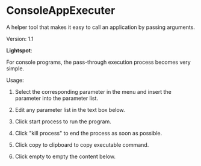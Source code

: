 # ConsoleAppExecuter
A helper tool that makes it easy to call an application by passing arguments.

Version: 1.1

**Lightspot**:

For console programs, the pass-through execution process becomes very simple.

Usage:

1. Select the corresponding parameter in the menu and insert the parameter into the parameter list.

2. Edit any parameter list in the text box below.

3. Click start process to run the program.

4. Click "kill process" to end the process as soon as possible.

5. Click copy to clipboard to copy executable command.

6. Click empty to empty the content below.
